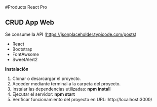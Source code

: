 #Products React Pro

## CRUD App Web

Se consume la API (https://jsonplaceholder.typicode.com/posts)

- React
- Bootstrap
- FontAwsome
- SweetAlert2

<b>Instalación</b>

1. Clonar o desarcargar el proyecto.
2. Acceder mediante terminal a la carpeta del proyecto.
3. Instalar las dependencias utilizadas: <b>npm install</b>
4. Ejecutar el servidor: <b>npm start</b>
5. Verificar funcionamiento del proyecto en URL: http://localhost:3000/

